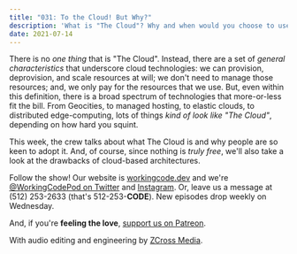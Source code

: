 ```yaml
---
title: "031: To the Cloud! But Why?"
description: 'What is "The Cloud"? Why and when would you choose to use it? And what are the drawbacks and trade-offs?'
date: 2021-07-14
---
```


<script async defer onload="redcircleIframe();" src="https://api.podcache.net/embedded-player/sh/30227421-bc27-45c2-bfb4-861def7dd4cc/ep/89c2b32f-acb8-46d8-9787-42664995d1e4"></script><div class="redcirclePlayer-89c2b32f-acb8-46d8-9787-42664995d1e4"></div>

There is no _one thing_ that is "The Cloud". Instead, there are a set of _general characteristics_ that underscore cloud technologies: we can provision, deprovision, and scale resources at will; we don't need to manage those resources; and, we only pay for the resources that we use. But, even within this definition, there is a broad spectrum of technologies that more-or-less fit the bill. From Geocities, to managed hosting, to elastic clouds, to distributed edge-computing, lots of things _kind of look like "The Cloud"_, depending on how hard you squint.

This week, the crew talks about what The Cloud is and why people are so keen to adopt it. And, of course, since nothing is _truly free_, we'll also take a look at the drawbacks of cloud-based architectures.

Follow the show! Our website is [workingcode.dev][working-code] and we're [@WorkingCodePod on Twitter][working-code-twitter] and [Instagram][working-code-instagram]. Or, leave us a message at (512) 253-2633‬ (that's 512-253-**CODE**). New episodes drop weekly on Wednesday.

And, if you're **feeling the love**, [support us on Patreon][working-code-patreon].

With audio editing and engineering by [ZCross Media][editor].

[working-code]: https://workingcode.dev/
[working-code-instagram]: https://www.instagram.com/workingcodepod/
[working-code-patreon]: https://www.patreon.com/workingcodepod
[working-code-twitter]: https://twitter.com/WorkingCodePod
[editor]: https://www.zcross.media/
